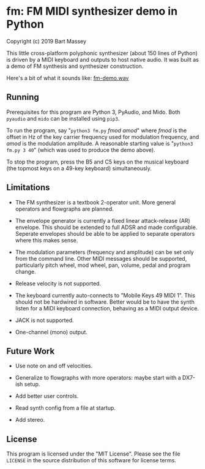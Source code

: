 # fm: FM MIDI synthesizer demo in Python
Copyright (c) 2019 Bart Massey

This little cross-platform polyphonic synthesizer (about 150
lines of Python) is driven by a MIDI keyboard and outputs to
host native audio. It was built as a demo of FM synthesis
and synthesizer construction.

Here's a bit of what it sounds like:
[fm-demo.wav](https://raw.githubusercontent.com/pdx-cs-sound/fm/master/fm-demo.wav)

## Running

Prerequisites for this program are Python 3, PyAudio, and
Mido. Both `pyaudio` and `mido` can be installed using
`pip3`.

To run the program, say "`python3 fm.py` *fmod* *amod*"
where *fmod* is the offset in Hz of the key carrier
frequency used for modulation frequency, and *amod* is the
modulation amplitude. A reasonable starting value is
"`python3 fm.py 3 40`" (which was used to produce the demo
above).

To stop the program, press the B5 and C5 keys on the
musical keyboard (the topmost keys on a 49-key keyboard)
simultaneously.

## Limitations

* The FM synthesizer is a textbook 2-operator unit. More
  general operators and flowgraphs are planned.

* The envelope generator is currently a fixed linear
  attack-release (AR) envelope. This should be extended to
  full ADSR and made configurable. Seperate envelopes should
  be able to be applied to separate operators where this
  makes sense.

* The modulation parameters (frequency and amplitude) can be
  set only from the command line. Other MIDI messages should
  be supported, particularly pitch wheel, mod wheel, pan,
  volume, pedal and program change.

* Release velocity is not supported.

* The keyboard currently auto-connects to "Mobile Keys 49
  MIDI 1". This should not be hardwired in software. Better
  would be to have the synth listen for a MIDI keyboard
  connection, behaving as a MIDI output device.

* JACK is not supported.

* One-channel (mono) output.

## Future Work

* Use note on and off velocities.

* Generalize to flowgraphs with more operators: maybe start
  with a DX7-ish setup.

* Add better user controls.

* Read synth config from a file at startup.

* Add stereo.

## License

This program is licensed under the "MIT License".  Please
see the file `LICENSE` in the source distribution of this
software for license terms.

